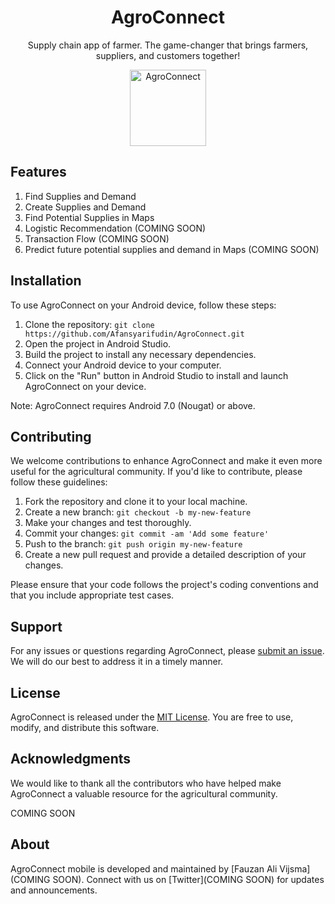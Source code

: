 <div align="center">

<!--lint ignore no-dead-urls-->

# AgroConnect 

Supply chain app of farmer. The game-changer that brings farmers, suppliers, and customers together!

<img width="122" src="https://github.com/Afansyarifudin/AgroConnect/assets/68774609/1de150f1-d48c-4101-9df1-e15ffc7803cb" alt="AgroConnect">  

</div>

## Features

1. Find Supplies and Demand
2. Create Supplies and Demand
3. Find Potential Supplies in Maps
4. Logistic Recommendation (COMING SOON)
5. Transaction Flow (COMING SOON)
6. Predict future potential supplies and demand in Maps (COMING SOON)

## Installation

To use AgroConnect on your Android device, follow these steps:

1. Clone the repository: ``git clone https://github.com/Afansyarifudin/AgroConnect.git``
2. Open the project in Android Studio.
3. Build the project to install any necessary dependencies.
4. Connect your Android device to your computer.
5. Click on the "Run" button in Android Studio to install and launch AgroConnect on your device.

Note: AgroConnect requires Android 7.0 (Nougat) or above.

## Contributing

We welcome contributions to enhance AgroConnect and make it even more useful for the agricultural community. If you'd like to contribute, please follow these guidelines:

1. Fork the repository and clone it to your local machine.
2. Create a new branch: `git checkout -b my-new-feature`
3. Make your changes and test thoroughly.
4. Commit your changes: `git commit -am 'Add some feature'`
5. Push to the branch: `git push origin my-new-feature`
6. Create a new pull request and provide a detailed description of your changes.

Please ensure that your code follows the project's coding conventions and that you include appropriate test cases.

## Support

For any issues or questions regarding AgroConnect, please [submit an issue](https://github.com/Afansyarifudin/AgroConnect/issues). We will do our best to address it in a timely manner.

## License

AgroConnect is released under the [MIT License](https://opensource.org/licenses/MIT). You are free to use, modify, and distribute this software.

## Acknowledgments

We would like to thank all the contributors who have helped make AgroConnect a valuable resource for the agricultural community.

COMING SOON

## About

AgroConnect mobile is developed and maintained by [Fauzan Ali Vijsma](COMING SOON). Connect with us on [Twitter](COMING SOON) for updates and announcements.
